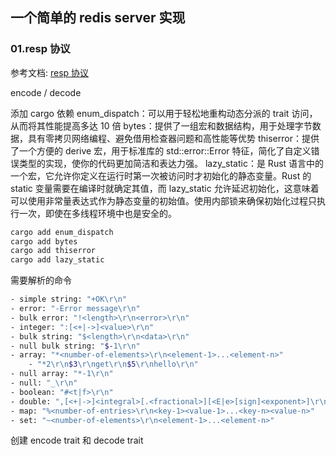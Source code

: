 ## 一个简单的 redis server 实现

### 01.resp 协议
参考文档: [resp 协议](https://redis.io/docs/latest/develop/reference/protocol-spec/)

encode / decode

添加 cargo 依赖
enum_dispatch：可以用于轻松地重构动态分派的 trait 访问，从而将其性能提高多达 10 倍
bytes：提供了一组宏和数据结构，用于处理字节数据，具有零拷贝网络编程、避免借用检查器问题和高性能等优势
thiserror：提供了一个方便的 derive 宏，用于标准库的 std::error::Error 特征，简化了自定义错误类型的实现，使你的代码更加简洁和表达力强。
lazy_static：是 Rust 语言中的一个宏，它允许你定义在运行时第一次被访问时才初始化的静态变量。Rust 的 static 变量需要在编译时就确定其值，而 lazy_static 允许延迟初始化，这意味着可以使用非常量表达式作为静态变量的初始值。使用内部锁来确保初始化过程只执行一次，即使在多线程环境中也是安全的。

```sh
cargo add enum_dispatch
cargo add bytes
cargo add thiserror
cargo add lazy_static
```

需要解析的命令
```sh
- simple string: "+OK\r\n"
- error: "-Error message\r\n"
- bulk error: "!<length>\r\n<error>\r\n"
- integer: ":[<+|->]<value>\r\n"
- bulk string: "$<length>\r\n<data>\r\n"
- null bulk string: "$-1\r\n"
- array: "*<number-of-elements>\r\n<element-1>...<element-n>"
    - "*2\r\n$3\r\nget\r\n$5\r\nhello\r\n"
- null array: "*-1\r\n"
- null: "_\r\n"
- boolean: "#<t|f>\r\n"
- double: ",[<+|->]<integral>[.<fractional>][<E|e>[sign]<exponent>]\r\n"
- map: "%<number-of-entries>\r\n<key-1><value-1>...<key-n><value-n>"
- set: "~<number-of-elements>\r\n<element-1>...<element-n>"
```

创建 encode trait 和 decode trait
